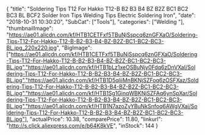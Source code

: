 {
	"title": "Soldering Tips T12 For Hakko T12-B B2 B3 B4 BZ B2Z BC1 BC2 BC3 BL BCF2 Solder Iron Tips Welding Tips Electric Soldering Iron",
	"date": "2018-10-31 10:30:20",
	"SubCat": ["Tools"],
	"categories": ["Welding "],
	"thumbnailImage": "https://ae01.alicdn.com/kf/HTB1CETFxf5TBuNjSspcq6znGFXaO/Soldering-Tips-T12-For-Hakko-T12-B-B2-B3-B4-BZ-B2Z-BC1-BC2-BC3-BL.jpg_220x220.jpg",
	"BigImage": ["https://ae01.alicdn.com/kf/HTB1CETFxf5TBuNjSspcq6znGFXaO/Soldering-Tips-T12-For-Hakko-T12-B-B2-B3-B4-BZ-B2Z-BC1-BC2-BC3-BL.jpg","https://ae01.alicdn.com/kf/HTB1bLz1xeOSBuNjy0Fdq6zDnVXaI/Soldering-Tips-T12-For-Hakko-T12-B-B2-B3-B4-BZ-B2Z-BC1-BC2-BC3-BL.jpg","https://ae01.alicdn.com/kf/HTB1D5qliiMnBKNjSZFoq6zOSFXaz/Soldering-Tips-T12-For-Hakko-T12-B-B2-B3-B4-BZ-B2Z-BC1-BC2-BC3-BL.jpg","https://ae01.alicdn.com/kf/HTB1Sg1GinqWBKNjSZFAq6ynSpXar/Soldering-Tips-T12-For-Hakko-T12-B-B2-B3-B4-BZ-B2Z-BC1-BC2-BC3-BL.jpg","https://ae01.alicdn.com/kf/HTB1N7azoZyYBuNkSnfoq6AWgVXai/Soldering-Tips-T12-For-Hakko-T12-B-B2-B3-B4-BZ-B2Z-BC1-BC2-BC3-BL.jpg"],
	"actualPrice": 10.38,
	"comparePrice": 11.80,
	"linkurl": "http://s.click.aliexpress.com/e/b64K8kVE",
	"inStock": 144
}
